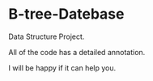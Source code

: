 # B-tree-Datebase

Data Structure Project. 

All of the code has a detailed annotation.

I will be happy if it can help you.
